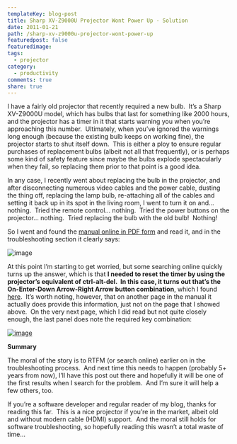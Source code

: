 ```yaml
---
templateKey: blog-post
title: Sharp XV-Z9000U Projector Wont Power Up - Solution
date: 2011-01-21
path: /sharp-xv-z9000u-projector-wont-power-up
featuredpost: false
featuredimage:
tags:
  - projector
category:
  - productivity
comments: true
share: true
---
```


I have a fairly old projector that recently required a new bulb.  It’s a Sharp XV-Z9000U model, which has bulbs that last for something like 2000 hours, and the projector has a timer in it that starts warning you when you’re approaching this number.  Ultimately, when you’ve ignored the warnings long enough (because the existing bulb keeps on working fine), the projector starts to shut itself down.  This is either a ploy to ensure regular purchases of replacement bulbs (albeit not all that frequently), or is perhaps some kind of safety feature since maybe the bulbs explode spectacularly when they fail, so replacing them prior to that point is a good idea.

In any case, I recently went about replacing the bulb in the projector, and after disconnecting numerous video cables and the power cable, dusting the thing off, replacing the lamp bulb, re-attaching all of the cables and setting it back up in its spot in the living room, I went to turn it on and… nothing.  Tried the remote control… nothing.  Tried the power buttons on the projector… nothing.  Tried replacing the bulb with the old bulb!  Nothing!

So I went and found the [manual online in PDF form](http://www.aboutprojectors.com/pdf/sharp-xv-z9000u-manual.pdf) and read it, and in the troubleshooting section it clearly says:

![image](/img/image_3_projector.png "image")

At this point I’m starting to get worried, but some searching online quickly turns up the answer, which is that **I needed to reset the timer by using the projector’s equivalent of ctrl-alt-del.  In this case, it turns out that’s the On-Enter-Down Arrow-Right Arrow button combination**, which I found [here](http://www.fixya.com/support/t267001-power_up).  It’s worth noting, however, that on another page in the manual it actually does provide this information, just not on the page that I showed above.  On the very next page, which I did read but not quite closely enough, the last panel does note the required key combination:

[![image](/img/image_thumb_1_projector.png "image")](http://stevesmithblog.com/files/media/image/Windows-Live-Writer/What-if-your-Sharp-XV-Z9000U-Projector-W_8202/image_5.png)

**Summary**

The moral of the story is to RTFM (or search online) earlier on in the troubleshooting process.  And next time this needs to happen (probably 5+ years from now), I’ll have this post out there and hopefully it will be one of the first results when I search for the problem.  And I’m sure it will help a few others, too.

If you’re a software developer and regular reader of my blog, thanks for reading this far.  This is a nice projector if you’re in the market, albeit old and without modern cable (HDMI) support.  And the moral still holds for software troubleshooting, so hopefully reading this wasn’t a total waste of time…
